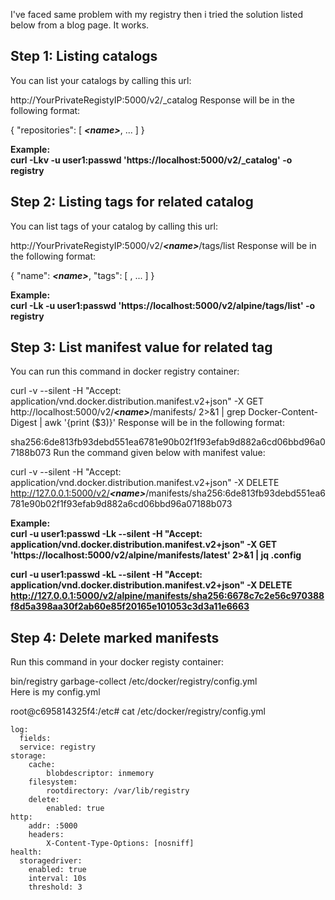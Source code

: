 I've faced same problem with my registry then i tried the solution listed below from a blog page. It works.

<h2>Step 1: Listing catalogs</h2>

You can list your catalogs by calling this url:

http://YourPrivateRegistyIP:5000/v2/_catalog
Response will be in the following format:

{
  "repositories": [
    <strong><em>\<name\></em></strong>,
    ...
  ]
}

<strong>Example:</strong><br>
<strong>curl -Lkv -u user1:passwd 'https://localhost:5000/v2/_catalog' -o registry</strong>

<h2>Step 2: Listing tags for related catalog</h2>

You can list tags of your catalog by calling this url:

http://YourPrivateRegistyIP:5000/v2/<strong><em>\<name\></em></strong>/tags/list
Response will be in the following format:

{
"name": <strong><em>\<name\></em></strong>,
"tags": [
    <tag>,
    ...
]
}

<strong>Example:</strong><br>
<strong>curl -Lk -u user1:passwd 'https://localhost:5000/v2/alpine/tags/list' -o registry</strong>

<h2>Step 3: List manifest value for related tag</h2>

You can run this command in docker registry container:

curl -v --silent -H "Accept: application/vnd.docker.distribution.manifest.v2+json" -X GET http://localhost:5000/v2/<strong><em>\<name\></em></strong>/manifests/<tag> 2>&1 | grep Docker-Content-Digest | awk '{print ($3)}'
Response will be in the following format:

sha256:6de813fb93debd551ea6781e90b02f1f93efab9d882a6cd06bbd96a07188b073
Run the command given below with manifest value:

curl -v --silent -H "Accept: application/vnd.docker.distribution.manifest.v2+json" -X DELETE http://127.0.0.1:5000/v2/<strong><em>\<name\></em></strong>/manifests/sha256:6de813fb93debd551ea6781e90b02f1f93efab9d882a6cd06bbd96a07188b073

<strong>Example:</strong><br>
<strong>curl -u user1:passwd -Lk --silent -H "Accept: application/vnd.docker.distribution.manifest.v2+json" -X GET 'https://localhost:5000/v2/alpine/manifests/latest' 2>&1 | jq .config

curl -u user1:passwd -kL --silent -H "Accept: application/vnd.docker.distribution.manifest.v2+json" -X DELETE http://127.0.0.1:5000/v2/alpine/manifests/sha256:6678c7c2e56c970388f8d5a398aa30f2ab60e85f20165e101053c3d3a11e6663
</strong>

<h2>Step 4: Delete marked manifests</h2>

Run this command in your docker registy container:

bin/registry garbage-collect  /etc/docker/registry/config.yml  
Here is my config.yml

root@c695814325f4:/etc# cat /etc/docker/registry/config.yml
```version: 0.1
log:
  fields:
  service: registry
storage:
    cache:
        blobdescriptor: inmemory
    filesystem:
        rootdirectory: /var/lib/registry
    delete:
        enabled: true
http:
    addr: :5000
    headers:
        X-Content-Type-Options: [nosniff]
health:
  storagedriver:
    enabled: true
    interval: 10s
    threshold: 3
```

